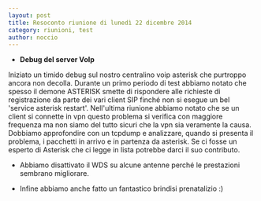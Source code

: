 ```yaml
---
layout: post
title: Resoconto riunione di lunedì 22 dicembre 2014
category: riunioni, test
author: noccio
---
```


* **Debug del server VoIp**

Iniziato un timido debug sul nostro centralino voip asterisk che
purtroppo ancora non decolla. Durante un primo periodo di test abbiamo
notato che spesso il demone ASTERISK smette di rispondere alle
richieste di registrazione da parte dei vari client SIP finché non si
esegue un bel 'service asterisk restart'. Nell'ultima riunione abbiamo
notato che se un client si connette in vpn questo problema si
verifica con maggiore frequenza ma non siamo del tutto sicuri che la
vpn sia veramente la causa. Dobbiamo approfondire con un tcpdump e
analizzare, quando si presenta il problema, i pacchetti in arrivo e in
partenza da asterisk. Se ci fosse un esperto di Asterisk che ci legge
in lista potrebbe darci il suo contributo.

* Abbiamo disattivato il WDS su alcune antenne perché le prestazioni
sembrano migliorare.

* Infine abbiamo anche fatto un fantastico brindisi prenatalizio :)
